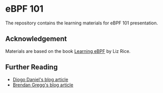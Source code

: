# eBPF 101

The repository contains the learning materials for eBPF 101 presentation.

## Acknowledgement

Materials are based on the book [Learning eBPF](https://www.amazon.com.au/Learning-eBPF-Programming-Observability-Networking/dp/1098135121) by Liz Rice.


## Further Reading
- [Diogo Daniel's blog article](https://diogodanielsoaresferreira.github.io/ebpf/)
- [Brendan Gregg's blog article](http://www.brendangregg.com/blog/2019-01-01/learn-ebpf-tracing.html)